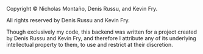 Copyright © Nicholas Montaño, Denis Russu, and Kevin Fry.

All rights reserved by Denis Russu and Kevin Fry.

Though exclusively my code, this backend was written for a project created by Denis Russu and Kevin Fry,
and therefore I attribute any of its underlying intellectual property to them, to use and restrict at their
discretion.
